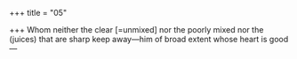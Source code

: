 +++
title = "05"

+++
Whom neither the clear [=unmixed] nor the poorly mixed nor the  (juices) that are sharp
keep away—him of broad extent whose heart is good—